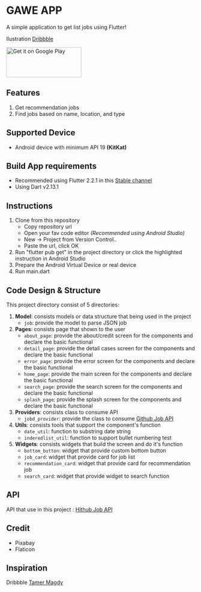 # GAWE APP

A simple application to get list jobs using Flutter!

Ilustration [Dribbble](https://dribbble.com/shots/15762733-GAWE-APP)

<a href='https://play.google.com/store/apps/details?id=com.story.chicken.my.jobapp'><img alt='Get it on Google Play' src='https://play.google.com/intl/en_us/badges/static/images/badges/en_badge_web_generic.png' width="200" height="80"/></a>

## Features

1. Get recommendation jobs
2. Find jobs based on name, location, and type

## Supported Device

- Android device with minimum API 19 **(KitKat)**

## Build App requirements

- Recommended using Flutter 2.2.1 in this [Stable channel](https://github.com/flutter/flutter.git)
- Using Dart v2.13.1

## Instructions

1. Clone from this repository
   - Copy repository url
   - Open your fav code editor _(Recommended using Android Studio)_
   - New -> Project from Version Control..
   - Paste the url, click OK
2. Run "flutter pub get" in the project directory or click the highlighted instruction in Android Studio
3. Prepare the Android Virtual Device or real device
4. Run main.dart

## Code Design & Structure

This project directory consist of 5 directories:
1. **Model**: consists models or data structure that being used in the project
   - `job`: provide the model to parse JSON job
2. **Pages**: consists page that shown to the user
   - `about_page`: provide the about/credit screen for the components and declare the basic functional
   - `detail_page`: provide the detail cases screen for the components and declare the basic functional
   - `error_page`:  provide the error screen for the components and declare the basic functional
   - `home_page`:  provide the main screen for the components and declare the basic functional
   - `search_page`:  provide the search screen for the components and declare the basic functional
   - `splash_page`:  provide the splash screen for the components and declare the basic functional
3. **Providers**: consists class to consume API
   - `jobd_provider`: provide the class to consume [Github Job API](https://jobs.github.com/api)
4. **Utils**: consists tools that support the component's function
   - `date_util`: function to substring date string
   - `inderedlist_util`: function to support bullet numbering test
5. **Widgets**: consists widgets that build the screen and do it's function
   - `bottom_button`: widget that provide custom bottom button
   - `job_card`: widget that provide card for job list
   - `recommendation_card`: widget that provide card for recommendation job
   - `search_card`:  widget that provide widget to search function

## API

API that use in this project : [Hithub Job API](https://jobs.github.com/api)

## Credit

- Pixabay
- Flaticon

## Inspiration

Dribbble [Tamer Magdy](https://dribbble.com/shots/10616495-Job-Portal-App-Concept)
